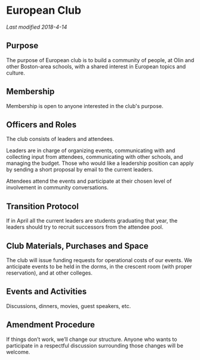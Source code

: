 # European Club
_Last modified 2018-4-14_

## Purpose
The purpose of European club is to build a community of people, at Olin and other Boston-area schools, with a shared interest in European topics and culture. 

## Membership
Membership is open to anyone interested in the club's purpose.

## Officers and Roles
The club consists of leaders and attendees.

Leaders are in charge of organizing events, communicating with and collecting input from attendees, communicating with other schools, and managing the budget. Those who would like a leadership position can apply by sending a short proposal by email to the current leaders.

Attendees attend the events and participate at their chosen level of involvement in community conversations.

## Transition Protocol
If in April all the current leaders are students graduating that year, the leaders should try to recruit successors from the attendee pool.

## Club Materials, Purchases and Space
The club will issue funding requests for operational costs of our events. We anticipate events to be held in the dorms, in the crescent room (with proper reservation), and at other colleges.

## Events and Activities
Discussions, dinners, movies, guest speakers, etc.

## Amendment Procedure
If things don’t work, we’ll change our structure. Anyone who wants to participate in a respectful discussion surrounding those changes will be welcome.